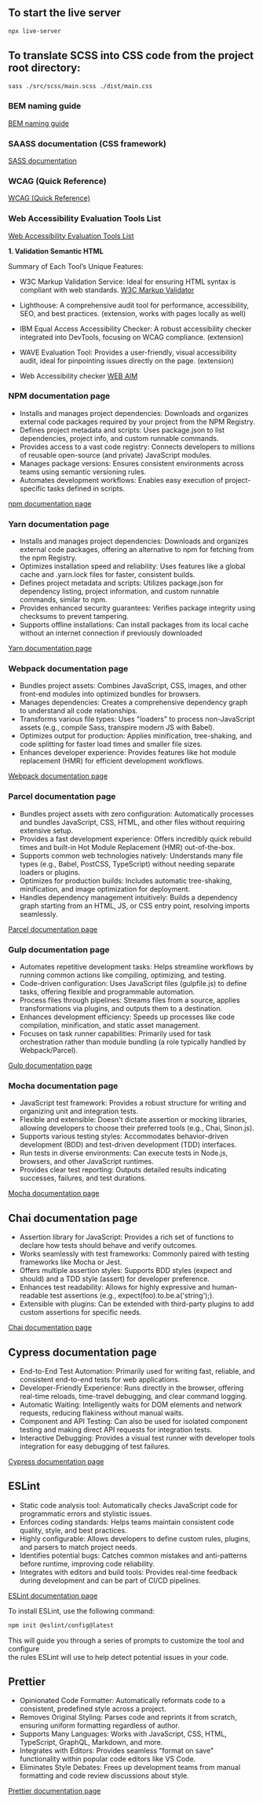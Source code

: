 ## To start the live server

```bash
npx live-server
```

## To translate SCSS into CSS code from the project root directory:

```bash
sass ./src/scss/main.scss ./dist/main.css
```

### BEM naming guide

[BEM naming guide](https://getbem.com/naming/)

### SAASS documentation (CSS framework)

[SASS documentation](https://sass-lang.com/documentation/)

### WCAG (Quick Reference)

[WCAG (Quick Reference)](https://www.w3.org/WAI/WCAG22/quickref/?currentsidebar=%23col_customize)

### Web Accessibility Evaluation Tools List

[Web Accessibility Evaluation Tools List](https://www.w3.org/WAI/test-evaluate/tools/list/)

**1. Validation Semantic HTML**

Summary of Each Tool’s Unique Features:

- W3C Markup Validation Service: Ideal for ensuring HTML syntax is compliant with web standards. [W3C Markup Validator](https://validator.w3.org/)

- Lighthouse: A comprehensive audit tool for performance, accessibility, SEO, and best practices. (extension, works with pages locally as well)

- IBM Equal Access Accessibility Checker: A robust accessibility checker integrated into DevTools, focusing on WCAG compliance. (extension)

- WAVE Evaluation Tool: Provides a user-friendly, visual accessibility audit, ideal for pinpointing issues directly on the page. (extension)

- Web Accessibility checker [WEB AIM](https://webaim.org/resources/contrastchecker/)

### NPM documentation page

- Installs and manages project dependencies: Downloads and organizes external code packages required by your project from the NPM Registry.
- Defines project metadata and scripts: Uses package.json to list dependencies, project info, and custom runnable commands.
- Provides access to a vast code registry: Connects developers to millions of reusable open-source (and private) JavaScript modules.
- Manages package versions: Ensures consistent environments across teams using semantic versioning rules.
- Automates development workflows: Enables easy execution of project-specific tasks defined in scripts.

[npm documentation page](https://docs.npmjs.com/about-npm)

### Yarn documentation page

- Installs and manages project dependencies: Downloads and organizes external code packages, offering an alternative to npm for fetching from the npm Registry.
- Optimizes installation speed and reliability: Uses features like a global cache and .yarn.lock files for faster, consistent builds.
- Defines project metadata and scripts: Utilizes package.json for dependency listing, project information, and custom runnable commands, similar to npm.
- Provides enhanced security guarantees: Verifies package integrity using checksums to prevent tampering.
- Supports offline installations: Can install packages from its local cache without an internet connection if previously downloaded

[Yarn documentation page](https://classic.yarnpkg.com/lang/en/docs/)

### Webpack documentation page

- Bundles project assets: Combines JavaScript, CSS, images, and other front-end modules into optimized bundles for browsers.
- Manages dependencies: Creates a comprehensive dependency graph to understand all code relationships.
- Transforms various file types: Uses "loaders" to process non-JavaScript assets (e.g., compile Sass, transpire modern JS with Babel).
- Optimizes output for production: Applies minification, tree-shaking, and code splitting for faster load times and smaller file sizes.
- Enhances developer experience: Provides features like hot module replacement (HMR) for efficient development workflows.

[Webpack documentation page](https://webpack.js.org/)

### Parcel documentation page

- Bundles project assets with zero configuration: Automatically processes and bundles JavaScript, CSS, HTML, and other files without requiring extensive setup.
- Provides a fast development experience: Offers incredibly quick rebuild times and built-in Hot Module Replacement (HMR) out-of-the-box.
- Supports common web technologies natively: Understands many file types (e.g., Babel, PostCSS, TypeScript) without needing separate loaders or plugins.
- Optimizes for production builds: Includes automatic tree-shaking, minification, and image optimization for deployment.
- Handles dependency management intuitively: Builds a dependency graph starting from an HTML, JS, or CSS entry point, resolving imports seamlessly.

[Parcel documentation page](https://parceljs.org/docs/)

### Gulp documentation page

- Automates repetitive development tasks: Helps streamline workflows by running common actions like compiling, optimizing, and testing.
- Code-driven configuration: Uses JavaScript files (gulpfile.js) to define tasks, offering flexible and programmable automation.
- Process files through pipelines: Streams files from a source, applies transformations via plugins, and outputs them to a destination.
- Enhances development efficiency: Speeds up processes like code compilation, minification, and static asset management.
- Focuses on task runner capabilities: Primarily used for task orchestration rather than module bundling (a role typically handled by Webpack/Parcel).

[Gulp documentation page](https://gulpjs.com/)

### Mocha documentation page

- JavaScript test framework: Provides a robust structure for writing and organizing unit and integration tests.
- Flexible and extensible: Doesn't dictate assertion or mocking libraries, allowing developers to choose their preferred tools (e.g., Chai, Sinon.js).
- Supports various testing styles: Accommodates behavior-driven development (BDD) and test-driven development (TDD) interfaces.
- Run tests in diverse environments: Can execute tests in Node.js, browsers, and other JavaScript runtimes.
- Provides clear test reporting: Outputs detailed results indicating successes, failures, and test durations.

[Mocha documentation page](https://mochajs.org/)

## Chai documentation page

- Assertion library for JavaScript: Provides a rich set of functions to declare how tests should behave and verify outcomes.
- Works seamlessly with test frameworks: Commonly paired with testing frameworks like Mocha or Jest.
- Offers multiple assertion styles: Supports BDD styles (expect and should) and a TDD style (assert) for developer preference.
- Enhances test readability: Allows for highly expressive and human-readable test assertions (e.g., expect(foo).to.be.a('string');).
- Extensible with plugins: Can be extended with third-party plugins to add custom assertions for specific needs.

[Chai documentation page](https://www.chaijs.com/)

## Cypress documentation page

- End-to-End Test Automation: Primarily used for writing fast, reliable, and consistent end-to-end tests for web applications.
- Developer-Friendly Experience: Runs directly in the browser, offering real-time reloads, time-travel debugging, and clear command logging.
- Automatic Waiting: Intelligently waits for DOM elements and network requests, reducing flakiness without manual waits.
- Component and API Testing: Can also be used for isolated component testing and making direct API requests for integration tests.
- Interactive Debugging: Provides a visual test runner with developer tools integration for easy debugging of test failures.

[Cypress documentation page](https://docs.cypress.io/app/get-started/why-cypress)

## ESLint

- Static code analysis tool: Automatically checks JavaScript code for programmatic errors and stylistic issues.
- Enforces coding standards: Helps teams maintain consistent code quality, style, and best practices.
- Highly configurable: Allows developers to define custom rules, plugins, and parsers to match project needs.
- Identifies potential bugs: Catches common mistakes and anti-patterns before runtime, improving code reliability.
- Integrates with editors and build tools: Provides real-time feedback during development and can be part of CI/CD pipelines.

[ESLint documentation page](https://eslint.org/docs/latest/)

To install ESLint, use the following command:

```bash
npm init @eslint/config@latest
```

This will guide you through a series of prompts to customize the tool and configure  
the rules ESLint will use to help detect potential issues in your code.

## Prettier

- Opinionated Code Formatter: Automatically reformats code to a consistent, predefined style across a project.
- Removes Original Styling: Parses code and reprints it from scratch, ensuring uniform formatting regardless of author.
- Supports Many Languages: Works with JavaScript, CSS, HTML, TypeScript, GraphQL, Markdown, and more.
- Integrates with Editors: Provides seamless "format on save" functionality within popular code editors like VS Code.
- Eliminates Style Debates: Frees up development teams from manual formatting and code review discussions about style.

[Prettier documentation page](https://prettier.io/docs/)
